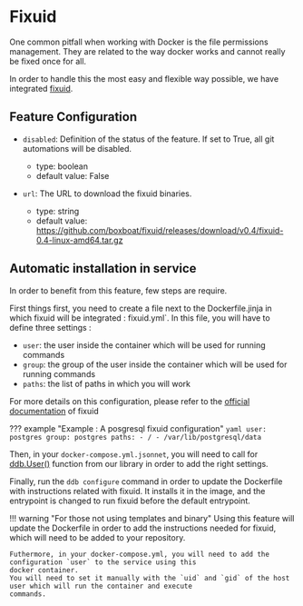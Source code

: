 Fixuid
===

One common pitfall when working with Docker is the file permissions management.
They are related to the way docker works and cannot really be fixed once for all.

In order to handle this the most easy and flexible way possible, we have integrated 
[fixuid](https://github.com/boxboat/fixuid).

Feature Configuration
---

- `disabled`: Definition of the status of the feature. If set to True, all git automations will be disabled.
    - type: boolean
    - default value: False
              
- `url`: The URL to download the fixuid binaries.
    - type: string
    - default value: https://github.com/boxboat/fixuid/releases/download/v0.4/fixuid-0.4-linux-amd64.tar.gz
 
Automatic installation in service
---

In order to benefit from this feature, few steps are require. 

First things first, you need to create a file next to the Dockerfile.jinja in which fixuid will be integrated : 
fixuid.yml`.
In this file, you will have to define three settings : 

- `user`: the user inside the container which will be used for running commands
- `group`: the group of the user inside the container which will be used for running commands
- `paths`: the list of paths in which you will work

For more details on this configuration, please refer to the 
[official documentation](https://github.com/boxboat/fixuid#specify-paths-and-behavior-across-devices) of fixuid

??? example "Example : A posgresql fixuid configuration"
    ```yaml
    user: postgres
    group: postgres
    paths:
      - /
      - /var/lib/postgresql/data
    ``` 
    
Then, in your `docker-compose.yml.jsonnet`, you will need to call for [ddb.User()](jsonnet.md#user) function from our 
library in order to add the right settings. 
 
Finally, run the `ddb configure` command in order to update the Dockerfile with instructions related with fixuid. 
It installs it in the image, and the entrypoint is changed to run fixuid before the default entrypoint.

!!! warning "For those not using templates and binary"
    Using this feature will update the Dockerfile in order to add the instructions needed for fixuid, which will need to 
    be added to your repository.
    
    Futhermore, in your docker-compose.yml, you will need to add the configuration `user` to the service using this 
    docker container.
    You will need to set it manually with the `uid` and `gid` of the host user which will run the container and execute 
    commands.